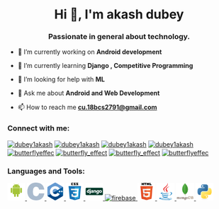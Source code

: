 <h1 align="center">Hi 👋, I'm akash dubey</h1>
<h3 align="center">Passionate in general about technology.</h3>

- 🔭 I’m currently working on **Android development**

- 🌱 I’m currently learning **Django , Competitive Programming**

- 🤝 I’m looking for help with **ML**

- 💬 Ask me about **Android and Web Development**

- 📫 How to reach me **cu.18bcs2791@gmail.com**

<h3 align="left">Connect with me:</h3>
<p align="left">
<a href="https://twitter.com/dubey1akash" target="blank"><img align="center" src="https://cdn.jsdelivr.net/npm/simple-icons@3.0.1/icons/twitter.svg" alt="dubey1akash" height="30" width="40" /></a>
<a href="https://linkedin.com/in/dubey1akash" target="blank"><img align="center" src="https://cdn.jsdelivr.net/npm/simple-icons@3.0.1/icons/linkedin.svg" alt="dubey1akash" height="30" width="40" /></a>
<a href="https://fb.com/dubey1akash" target="blank"><img align="center" src="https://cdn.jsdelivr.net/npm/simple-icons@3.0.1/icons/facebook.svg" alt="dubey1akash" height="30" width="40" /></a>
<a href="https://instagram.com/dubey1akash" target="blank"><img align="center" src="https://cdn.jsdelivr.net/npm/simple-icons@3.0.1/icons/instagram.svg" alt="dubey1akash" height="30" width="40" /></a>
<a href="https://www.codechef.com/users/butterflyeffec" target="blank"><img align="center" src="https://cdn.jsdelivr.net/npm/simple-icons@3.1.0/icons/codechef.svg" alt="butterflyeffec" height="30" width="40" /></a>
<a href="https://codeforces.com/profile/butterfly_effect" target="blank"><img align="center" src="https://cdn.jsdelivr.net/npm/simple-icons@3.0.1/icons/codeforces.svg" alt="butterfly_effect" height="30" width="40" /></a>
<a href="https://www.leetcode.com/butterfly_effect" target="blank"><img align="center" src="https://cdn.jsdelivr.net/npm/simple-icons@3.0.1/icons/leetcode.svg" alt="butterfly_effect" height="30" width="40" /></a>
<a href="https://auth.geeksforgeeks.org/user/butterflyeffec" target="blank"><img align="center" src="https://cdn.jsdelivr.net/npm/simple-icons@3.0.1/icons/geeksforgeeks.svg" alt="butterflyeffec" height="30" width="40" /></a>
</p>

<h3 align="left">Languages and Tools:</h3>
<p align="left"> <a href="https://developer.android.com" target="_blank"> <img src="https://raw.githubusercontent.com/devicons/devicon/master/icons/android/android-original-wordmark.svg" alt="android" width="40" height="40"/> </a> <a href="https://www.cprogramming.com/" target="_blank"> <img src="https://raw.githubusercontent.com/devicons/devicon/master/icons/c/c-original.svg" alt="c" width="40" height="40"/> </a> <a href="https://www.w3schools.com/cpp/" target="_blank"> <img src="https://raw.githubusercontent.com/devicons/devicon/master/icons/cplusplus/cplusplus-original.svg" alt="cplusplus" width="40" height="40"/> </a> <a href="https://www.w3schools.com/css/" target="_blank"> <img src="https://raw.githubusercontent.com/devicons/devicon/master/icons/css3/css3-original-wordmark.svg" alt="css3" width="40" height="40"/> </a> <a href="https://www.djangoproject.com/" target="_blank"> <img src="https://raw.githubusercontent.com/devicons/devicon/master/icons/django/django-original.svg" alt="django" width="40" height="40"/> </a> <a href="https://firebase.google.com/" target="_blank"> <img src="https://www.vectorlogo.zone/logos/firebase/firebase-icon.svg" alt="firebase" width="40" height="40"/> </a> <a href="https://www.w3.org/html/" target="_blank"> <img src="https://raw.githubusercontent.com/devicons/devicon/master/icons/html5/html5-original-wordmark.svg" alt="html5" width="40" height="40"/> </a> <a href="https://www.java.com" target="_blank"> <img src="https://raw.githubusercontent.com/devicons/devicon/master/icons/java/java-original.svg" alt="java" width="40" height="40"/> </a> <a href="https://www.mongodb.com/" target="_blank"> <img src="https://raw.githubusercontent.com/devicons/devicon/master/icons/mongodb/mongodb-original-wordmark.svg" alt="mongodb" width="40" height="40"/> </a> <a href="https://www.python.org" target="_blank"> <img src="https://raw.githubusercontent.com/devicons/devicon/master/icons/python/python-original.svg" alt="python" width="40" height="40"/> </a> </p>

